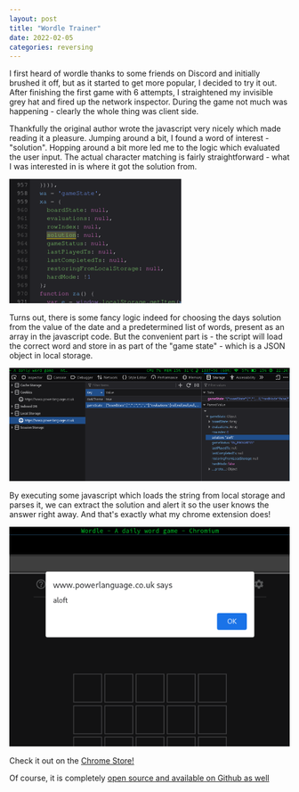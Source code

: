 ```yaml
---
layout: post
title: "Wordle Trainer"
date: 2022-02-05
categories: reversing
---
```


I first heard of wordle thanks to some friends on Discord and initially brushed it off, but as it started to get more popular, I decided to try it out. After finishing the first game with 6 attempts, I straightened my invisible grey hat and fired up the network inspector. During the game not much was happening - clearly the whole thing was client side. 

Thankfully the original author wrote the javascript very nicely which made reading it a pleasure. Jumping around a bit, I found a word of interest - "solution". Hopping around a bit more led me to the logic which evaluated the user input. The actual character matching is fairly straightforward - what I was interested in is where it got the solution from.

![Solution in the source](/assets/images/wordle/solution.png)

Turns out, there is some fancy logic indeed for choosing the days solution from the value of the date and a predetermined list of words, present as an array in the javascript code. But the convenient part is - the script will load the correct word and store in as part of the "game state" - which is a JSON object in local storage. 

![Local storage](/assets/images/wordle/local_storage.png)

By executing some javascript which loads the string from local storage and parses it, we can extract the solution and alert it so the user knows the answer right away. And that's exactly what my chrome extension does!

![Solution](/assets/images/wordle/answer_popup.png)

Check it out on the [Chrome Store!][chrome-store]

Of course, it is completely [open source and available on Github as well][github-wordle]

[chrome-store]: https://chrome.google.com/webstore/detail/wordle-trainer/ejicpilkpbdlniehaolkdpinagnldbjo?hl=en-GB
[github-wordle]: https://github.com/ckcr4lyf/wordle-trainer


